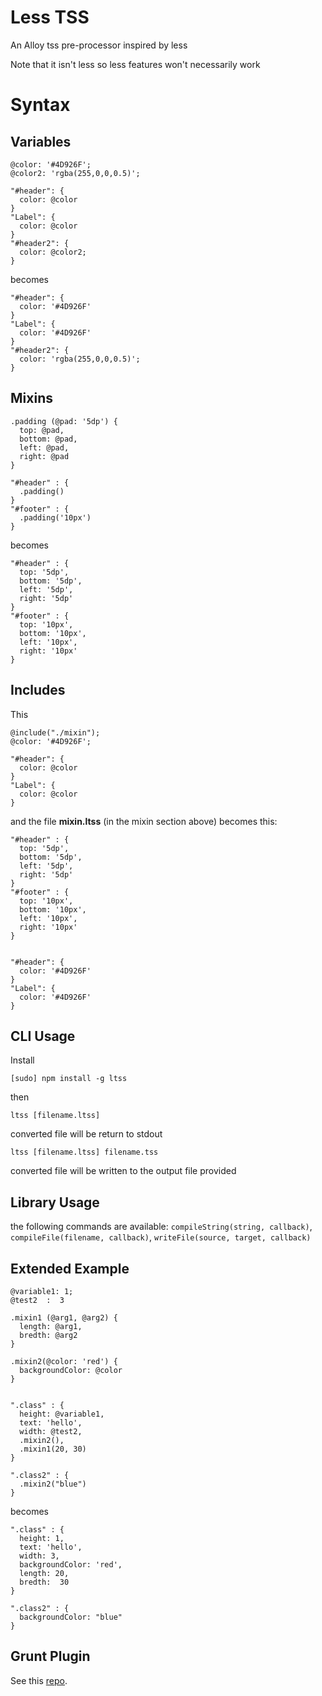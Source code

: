 # Less TSS

An Alloy tss pre-processor inspired by less

Note that it isn't less so less features won't necessarily work

# Syntax

## Variables

```
@color: '#4D926F';
@color2: 'rgba(255,0,0,0.5)';

"#header": {
  color: @color
}
"Label": {
  color: @color
}
"#header2": {
  color: @color2;
}
```

becomes

```
"#header": {
  color: '#4D926F'
}
"Label": {
  color: '#4D926F'
}
"#header2": {
  color: 'rgba(255,0,0,0.5)';
}
```

## Mixins

```
.padding (@pad: '5dp') {
  top: @pad,
  bottom: @pad,
  left: @pad,
  right: @pad
}

"#header" : {
  .padding()
}
"#footer" : {
  .padding('10px')
}
```

becomes

```
"#header" : {
  top: '5dp',
  bottom: '5dp',
  left: '5dp',
  right: '5dp'
}
"#footer" : {
  top: '10px',
  bottom: '10px',
  left: '10px',
  right: '10px'
}
```
## Includes

This

```
@include("./mixin");
@color: '#4D926F';

"#header": {
  color: @color
}
"Label": {
  color: @color
}
```

and the file **mixin.ltss** (in the mixin section above) becomes this:

```
"#header" : {
  top: '5dp',
  bottom: '5dp',
  left: '5dp',
  right: '5dp'
}
"#footer" : {
  top: '10px',
  bottom: '10px',
  left: '10px',
  right: '10px'
}


"#header": {
  color: '#4D926F'
}
"Label": {
  color: '#4D926F'
}
```

## CLI Usage

Install

```
[sudo] npm install -g ltss
```

then

```
ltss [filename.ltss]
```

converted file will be return to stdout

```
ltss [filename.ltss] filename.tss
```

converted file will be written to the output file provided


## Library Usage

the following commands are available: `compileString(string, callback)`, `compileFile(filename, callback)`,
`writeFile(source, target, callback)`

## Extended Example

```
@variable1: 1;
@test2  :  3

.mixin1 (@arg1, @arg2) {
  length: @arg1,
  bredth: @arg2
}

.mixin2(@color: 'red') {
  backgroundColor: @color
}


".class" : {
  height: @variable1,
  text: 'hello',
  width: @test2,
  .mixin2(),
  .mixin1(20, 30)
}

".class2" : {
  .mixin2("blue")
}
```

becomes

```
".class" : {
  height: 1,
  text: 'hello',
  width: 3,
  backgroundColor: 'red',
  length: 20,
  bredth:  30
}

".class2" : {
  backgroundColor: "blue"
}
```

## Grunt Plugin

See this [repo](https://github.com/dbankier/grunt-ltss).
